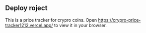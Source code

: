 ## Deploy roject

This is a price tracker for crypro coins.
Open https://crypro-price-tracker1212.vercel.app/ to view it in your browser.